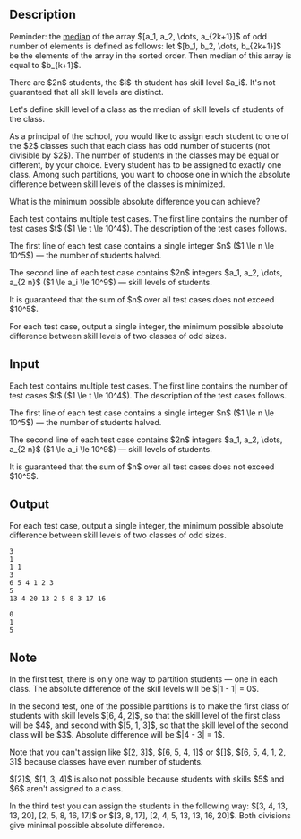 ## Description

<div><p><span class="tex-font-style-bf">Reminder: the <a href="https://en.wikipedia.org/wiki/Median">median</a></span> of the array $[a_1, a_2, \dots, a_{2k+1}]$ of odd number of elements is defined as follows: let $[b_1, b_2, \dots, b_{2k+1}]$ be the elements of the array in the sorted order. Then median of this array is equal to $b_{k+1}$.</p><p>There are $2n$ students, the $i$-th student has skill level $a_i$. It's <span class="tex-font-style-bf">not guaranteed</span> that all skill levels are distinct.</p><p>Let's define <span class="tex-font-style-bf">skill level of a class</span> as the median of skill levels of students of the class.</p><p>As a principal of the school, you would like to assign each student to one of the $2$ classes such that each class has <span class="tex-font-style-bf">odd number of students</span> (not divisible by $2$). The number of students in the classes may be equal or different, by your choice. Every student has to be assigned to exactly one class. Among such partitions, you want to choose one in which the absolute difference between skill levels of the classes is minimized.</p><p>What is the minimum possible absolute difference you can achieve?</p></div><div class="input-specification"><p>Each test contains multiple test cases. The first line contains the number of test cases $t$ ($1 \le t \le 10^4$). The description of the test cases follows.</p><p>The first line of each test case contains a single integer $n$ ($1 \le n \le 10^5$)&nbsp;— the number of students halved.</p><p>The second line of each test case contains $2n$ integers $a_1, a_2, \dots, a_{2 n}$ ($1 \le a_i \le 10^9$)&nbsp;— skill levels of students.</p><p>It is guaranteed that the sum of $n$ over all test cases does not exceed $10^5$.</p></div><div class="output-specification"><p>For each test case, output a single integer, the minimum possible absolute difference between skill levels of two classes of odd sizes.</p></div>

## Input

<p>Each test contains multiple test cases. The first line contains the number of test cases $t$ ($1 \le t \le 10^4$). The description of the test cases follows.</p><p>The first line of each test case contains a single integer $n$ ($1 \le n \le 10^5$)&nbsp;— the number of students halved.</p><p>The second line of each test case contains $2n$ integers $a_1, a_2, \dots, a_{2 n}$ ($1 \le a_i \le 10^9$)&nbsp;— skill levels of students.</p><p>It is guaranteed that the sum of $n$ over all test cases does not exceed $10^5$.</p>

## Output

<p>For each test case, output a single integer, the minimum possible absolute difference between skill levels of two classes of odd sizes.</p>





```input1
3
1
1 1
3
6 5 4 1 2 3
5
13 4 20 13 2 5 8 3 17 16
```




```output1
0
1
5
```



## Note

<p>In the first test, there is only one way to partition students&nbsp;— one in each class. The absolute difference of the skill levels will be $|1 - 1| = 0$.</p><p>In the second test, one of the possible partitions is to make the first class of students with skill levels $[6, 4, 2]$, so that the skill level of the first class will be $4$, and second with $[5, 1, 3]$, so that the skill level of the second class will be $3$. Absolute difference will be $|4 - 3| = 1$.</p><p>Note that you can't assign like $[2, 3]$, $[6, 5, 4, 1]$ or $[]$, $[6, 5, 4, 1, 2, 3]$ because classes have even number of students.</p><p>$[2]$, $[1, 3, 4]$ is also not possible because students with skills $5$ and $6$ aren't assigned to a class.</p><p>In the third test you can assign the students in the following way: $[3, 4, 13, 13, 20], [2, 5, 8, 16, 17]$ or $[3, 8, 17], [2, 4, 5, 13, 13, 16, 20]$. Both divisions give minimal possible absolute difference.</p>

